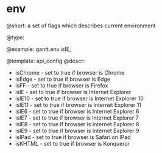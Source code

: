 env
=============

@short:
	a set of flags which describes current environment

@type:


@example:
gantt.env.isIE;

@template:	api_config
@descr:

- isChrome	- set to true if browser is Chrome
- isEdge	- set to true if browser is Edge
- isFF		- set to true if browser is Firefox
- isIE		- set to true if browser is Internet Explorer
- isIE10	- set to true if browser is Internet Explorer 10
- isIE11	- set to true if browser is Internet Explorer 11
- isIE6		- set to true if browser is Internet Explorer 6
- isIE7		- set to true if browser is Internet Explorer 7
- isIE8		- set to true if browser is Internet Explorer 8
- isIE9		- set to true if browser is Internet Explorer 9
- isIPad		- set to true if browser is Safari on IPad
- isKHTML	- set to true if browser is Konqueror
